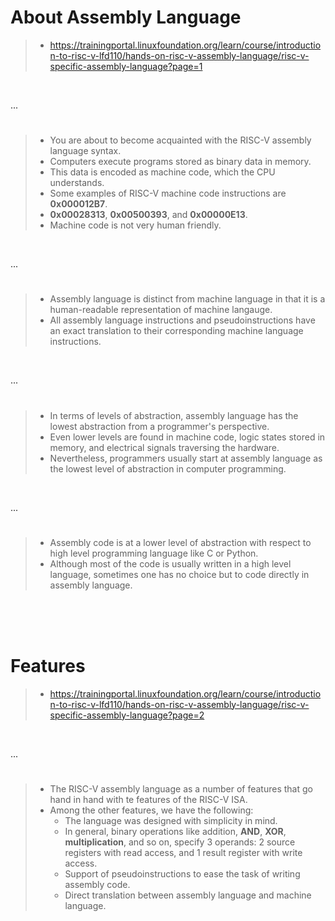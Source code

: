 # About Assembly Language

> - https://trainingportal.linuxfoundation.org/learn/course/introduction-to-risc-v-lfd110/hands-on-risc-v-assembly-language/risc-v-specific-assembly-language?page=1

<br />

...
#

> - You are about to become acquainted with the RISC-V assembly language syntax.
> - Computers execute programs stored as binary data in memory.
> - This data is encoded as machine code, which the CPU understands.
> - Some examples of RISC-V machine code instructions are **0x000012B7**.
> - **0x00028313**, **0x00500393**, and **0x00000E13**.
> - Machine code is not very human friendly.

<br />

...
#

> - Assembly language is distinct from machine language in that it is a human-readable representation of machine langauge.
> - All assembly language instructions and pseudoinstructions have an exact translation to their corresponding machine language instructions.

<br />

...
#

> - In terms of levels of abstraction, assembly language has the lowest abstraction from a programmer's perspective.
> - Even lower levels are found in machine code, logic states stored in memory, and electrical signals traversing the hardware.
> - Nevertheless, programmers usually start at assembly language as the lowest level of abstraction in computer programming.

<br />

...
#

> - Assembly code is at a lower level of abstraction with respect to high level programming language like C or Python.
> - Although most of the code is usually written in a high level language, sometimes one has no choice but to code directly in assembly language.

<br />
<br />
<br />



# Features

> - https://trainingportal.linuxfoundation.org/learn/course/introduction-to-risc-v-lfd110/hands-on-risc-v-assembly-language/risc-v-specific-assembly-language?page=2

<br />

...
#

> - The RISC-V assembly language as a number of features that go hand in hand with te features of the RISC-V ISA.
> - Among the other features, we have the following:
>   - The language was designed with simplicity in mind.
>   - In general, binary operations like addition, **AND**, **XOR**, **multiplication**, and so on, specify 3 operands: 2 source registers with read access, and 1 result register with write access.
>   - Support of pseudoinstructions to ease the task of writing assembly code.
>   - Direct translation between assembly language and machine language.
